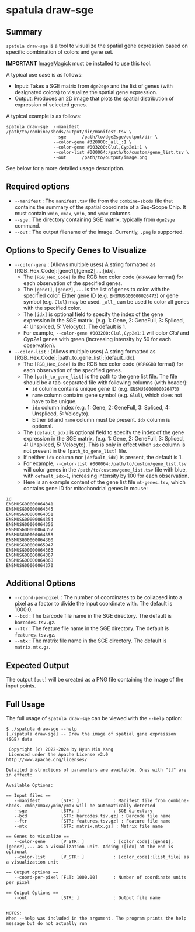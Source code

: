 # spatula draw-sge

## Summary 

`spatula draw-sge` is a tool to visualize the spatial gene expression based on specific combination of colors and gene set. 

**IMPORTANT** [ImageMagick](https://imagemagick.org/script/download.php) must be installed to use this tool.

A typical use case is as follows:

* Input: Takes a SGE matrix from `dge2sge` and the list of genes (with designated colors) to visualize the spatial gene expression.
* Output: Produces an 2D image that plots the spatial distribution of expression of selected genes.

A typical example is as follows:

```
spatula draw-sge  --manifest /path/to/combine/sbcds/output/dir/manifest.tsv \
                  --sge      /path/to/dge2sge/output/dir \
                  --color-gene #320000:_all_:1 \ 
                  --color-gene #003200:Glul,Cyp2e1:1 \
                  --color-list #000064:/path/to/custom/gene_list.tsv \
                  --out      /path/to/output/image.png                
```

See below for a more detailed usage description.

## Required options

* `--manifest` : The `manifest.tsv` file from the `combine-sbcds` file that contains the summary of the spatial coordinate of a Seq-Scope Chip. It must contain `xmin`, `xmax`, `ymin`, and `ymax` columns.
* `--sge` : The directory containing SGE matrix, typically from `dge2sge` command.
* `--out` : The output filename of the image. Currently, `.png` is supported. 

## Options to Specify Genes to Visualize

* `--color-gene` : (Allows multiple uses) A string formatted as [RGB_Hex_Code]:[gene1],[gene2],...:[idx]. 
    - The `[RGB_Hex_Code]` is the RGB hex color code (`#RRGGBB` format) for each observation of the specified genes.
    - The `[gene1],[gene2],...` is the list of genes to color with the specified color. Either gene ID (e.g. `ENSMUSG00000026473`) or gene symbol (e.g. `Glul`) may be used. `_all_` can be used to color all genes with the specified color.
    - The `[idx]` is optional field to specify the index of the gene expression in the SGE matrix. (e.g. 1: Gene, 2: GeneFull, 3: Spliced, 4: Unspliced, 5: Velocyto). The default is 1.
    - For example, `--color-gene #003200:Glul,Cyp2e1:1` will color *Glul* and *Cyp2e1* genes with green (increasing intensity by 50 for each observation).
* `--color-list` : (Allows multiple uses) A string formatted as [RGB_Hex_Code]:[path_to_gene_list]:[default_idx].
    - The `[RGB_Hex_Code]` is the RGB hex color code (`#RRGGBB` format) for each observation of the specified genes.
    - The `[path_to_gene_list]` is the path to the gene list file. The file should be a tab-separated file with following columns (with header):
        - `id` column contains unique gene ID (e.g. `ENSMUSG00000026473`)
        - `name` column contains gene symbol (e.g. `Glul`), which does not have to be unique.
        - `idx` column index (e.g. 1: Gene, 2: GeneFull, 3: Spliced, 4: Unspliced, 5: Velocyto).
        - Either `id` and `name` column must be present. `idx` column is optional.
    - The `[default_idx]` is optional field to specify the index of the gene expression in the SGE matrix. (e.g. 1: Gene, 2: GeneFull, 3: Spliced, 4: Unspliced, 5: Velocyto). This is only in effect when `idx` column is not present in the `[path_to_gene_list]` file.
    - If neither `idx` column nor `[default_idx]` is present, the default is 1.
    - For example, `--color-list #000064:/path/to/custom/gene_list.tsv` will color genes in the `/path/to/custom/gene_list.tsv` file with blue, with `default_idx=1`, increasing intensity by 100 for each observation.
    - Here is an example content of the gene list file `mt-genes.tsv`, which contains gene ID for mitochondrial genes in mouse:
```
id
ENSMUSG00000064341
ENSMUSG00000064345
ENSMUSG00000064351
ENSMUSG00000064354
ENSMUSG00000064356
ENSMUSG00000064357
ENSMUSG00000064358
ENSMUSG00000064360
ENSMUSG00000065947
ENSMUSG00000064363
ENSMUSG00000064367
ENSMUSG00000064368
ENSMUSG00000064370
```

## Additional Options

* `--coord-per-pixel` : The number of coordinates to be collapsed into a pixel as a factor to divide the input coordinate with. The default is 1000.0.
* `--bcd` : The barcode file name in the SGE directory. The default is `barcodes.tsv.gz`.
* `--ftr` : The feature file name in the SGE directory. The default is `features.tsv.gz`.
* `--mtx` : The matrix file name in the SGE directory. The default is `matrix.mtx.gz`.

## Expected Output

The output `[out]` will be created as a PNG file containing the image of the input points.

## Full Usage 

The full usage of `spatula draw-sge` can be viewed with the `--help` option:

```
$ ./spatula draw-sge --help
[./spatula draw-sge] -- Draw the image of spatial gene expression (SGE) data

 Copyright (c) 2022-2024 by Hyun Min Kang
 Licensed under the Apache License v2.0 http://www.apache.org/licenses/

Detailed instructions of parameters are available. Ones with "[]" are in effect:

Available Options:

== Input files ==
   --manifest        [STR: ]             : Manifest file from combine-sbcds. xmin/xmax/ymin/ymax will be automatically detected
   --sge             [STR: ]             : SGE directory
   --bcd             [STR: barcodes.tsv.gz] : Barcode file name
   --ftr             [STR: features.tsv.gz] : Feature file name
   --mtx             [STR: matrix.mtx.gz] : Matrix file name

== Genes to visualize ==
   --color-gene      [V_STR: ]           : [color_code]:[gene1],[gene2],... as a visualization unit. Adding :[idx] at the end is optional
   --color-list      [V_STR: ]           : [color_code]:[list_file] as a visualization unit

== Output options ==
   --coord-per-pixel [FLT: 1000.00]      : Number of coordinate units per pixel

== Output Options ==
   --out             [STR: ]             : Output file name


NOTES:
When --help was included in the argument. The program prints the help message but do not actually run
```